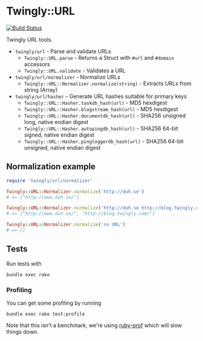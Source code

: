 # Twingly::URL

[![Build Status](https://travis-ci.org/twingly/twingly-url.svg?branch=master)](https://travis-ci.org/twingly/twingly-url)

Twingly URL tools.

* `twingly/url` - Parse and validate URLs
    * `Twingly::URL.parse` - Returns a Struct with `#url` and `#domain` accessors
    * `Twingly::URL.validate` - Validates a URL
* `twingly/url/normalizer` - Normalize URLs
    * `Twingly::URL::Normalizer.normalize(string)` - Extracts URLs from string (Array)
* `twingly/url/hasher` - Generate URL hashes suitable for primary keys
    * `Twingly::URL::Hasher.taskdb_hash(url)` - MD5 hexdigest
    * `Twingly::URL::Hasher.blogstream_hash(url)` - MD5 hexdigest
    * `Twingly::URL::Hasher.documentdb_hash(url)` - SHA256 unsigned long, native endian digest
    * `Twingly::URL::Hasher.autopingdb_hash(url)` - SHA256 64-bit signed, native endian digest
    * `Twingly::URL::Hasher.pingloggerdb_hash(url)` - SHA256 64-bit unsigned, native endian digest

## Normalization example

```ruby
require 'twingly/url/normalizer'

Twingly::URL::Normalizer.normalize('http://duh.se')
# => ["http://www.duh.se/"]

Twingly::URL::Normalizer.normalize('http://duh.se http://blog.twingly.com/')
# => ["http://www.duh.se/", "http://blog.twingly.com/"]

Twingly::URL::Normalizer.normalize('no URL')
# => []
```

## Tests

Run tests with

    bundle exec rake

### Profiling

You can get some profiling by running

    bundle exec rake test:profile

Note that this isn't a benchmark, we're using [ruby-prof] which will slow things down.

[ruby-prof]: http://ruby-prof.rubyforge.org/
